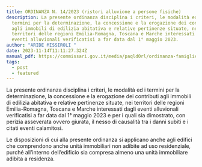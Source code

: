 ```yaml
---
title: ORDINANZA N. 14/2023 (ristori alluvione a persone fisiche)
description: La presente ordinanza disciplina i criteri, le modalità ed i
  termini per la determinazione, la concessione e la erogazione dei contributi
  agli immobili di edilizia abitativa e relative pertinenze situate, nei
  territori delle regioni Emilia-Romagna, Toscana e Marche interessati dagli
  eventi alluvionali verificatisi a far data dal 1° maggio 2023.
author: "ARIDE MISSIROLI "
date: 2023-11-14T11:11:27.324Z
manual_pdf: https://commissari.gov.it/media/paqld0rl/ordinanza-famiglie-n-14-2023-completa_firmato.pdf
tags:
  - post
  - featured
---
```

La presente ordinanza disciplina i criteri, le modalità ed i termini per la determinazione, la concessione e la erogazione dei contributi agli immobili di edilizia abitativa e relative pertinenze situate, nei territori delle regioni Emilia-Romagna, Toscana e Marche interessati dagli eventi alluvionali verificatisi a far data dal 1° maggio 2023 e per i quali sia dimostrato, con perizia asseverata ovvero giurata, il nesso di causalità tra i danni subiti e i citati eventi calamitosi.

Le disposizioni di cui alla presente ordinanza si applicano anche agli edifici che comprendono anche unità immobiliari non adibite ad uso residenziale, purché all’interno dell’edificio sia compresa almeno una unità immobiliare adibita a residenza.